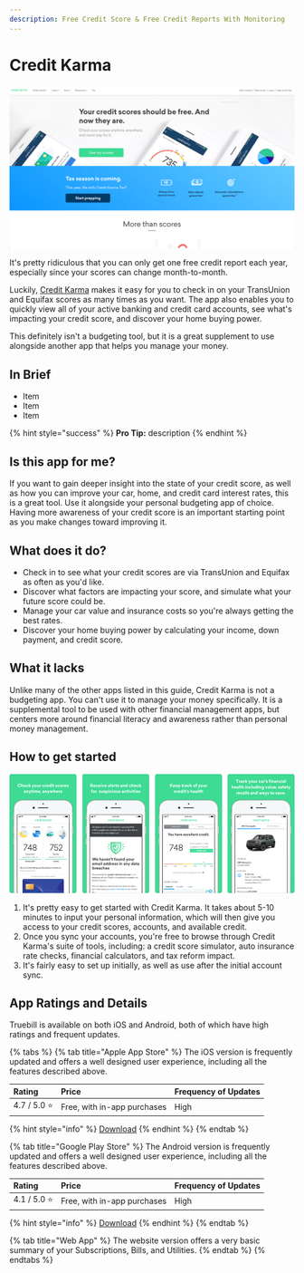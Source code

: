 ```yaml
---
description: Free Credit Score & Free Credit Reports With Monitoring
---
```


# Credit Karma

![Credit Karma Website](../.gitbook/assets/creditkarma-web.png)

It's pretty ridiculous that you can only get one free credit report each year, especially since your scores can change month-to-month.

Luckily, [Credit Karma](https://www.creditkarma.com/) makes it easy for you to check in on your TransUnion and Equifax scores as many times as you want. The app also enables you to quickly view all of your active banking and credit card accounts, see what's impacting your credit score, and discover your home buying power.

This definitely isn't a budgeting tool, but it is a great supplement to use alongside another app that helps you manage your money.

## In Brief

* Item
* Item
* Item

{% hint style="success" %}
**Pro Tip:** description
{% endhint %}

## Is this app for me?

If you want to gain deeper insight into the state of your credit score, as well as how you can improve your car, home, and credit card interest rates, this is a great tool. Use it alongside your personal budgeting app of choice. Having more awareness of your credit score is an important starting point as you make changes toward improving it.

## What does it do?

* Check in to see what your credit scores are via TransUnion and Equifax as often as you'd like.
* Discover what factors are impacting your score, and simulate what your future score could be.
* Manage your car value and insurance costs so you're always getting the best rates.
* Discover your home buying power by calculating your income, down payment, and credit score.

## What it lacks

Unlike many of the other apps listed in this guide, Credit Karma is not a budgeting app. You can't use it to manage your money specifically. It is a supplemental tool to be used with other financial management apps, but centers more around financial literacy and awareness rather than personal money management.

## How to get started

![Credit Karma App](../.gitbook/assets/creditkarma-app.png)

1. It's pretty easy to get started with Credit Karma. It takes about 5-10 minutes to input your personal information, which will then give you access to your credit scores, accounts, and available credit.
2. Once you sync your accounts, you're free to browse through Credit Karma's suite of tools, including: a credit score simulator, auto insurance rate checks, financial calculators, and tax reform impact.
3. It's fairly easy to set up initially, as well as use after the initial account sync.

## App Ratings and Details

Truebill is available on both iOS and Android, both of which have high ratings and frequent updates.

{% tabs %}
{% tab title="Apple App Store" %}
The iOS version is frequently updated and offers a well designed user experience, including all the features described above.

| Rating | Price | Frequency of Updates |
| :--- | :--- | :--- |
| 4.7 / 5.0 ⭐ | Free, with in-app purchases | High |

{% hint style="info" %}
[Download](https://itunes.apple.com/us/app/truebill-budget-bill-tracker/id1130616675?mt=8)
{% endhint %}
{% endtab %}

{% tab title="Google Play Store" %}
The Android version is frequently updated and offers a well designed user experience, including all the features described above.

| Rating | Price | Frequency of Updates |
| :--- | :--- | :--- |
| 4.1 / 5.0 ⭐ | Free, with in-app purchases | High |

{% hint style="info" %}
[Download](https://play.google.com/store/apps/details?id=com.truebill&hl=en_US)
{% endhint %}
{% endtab %}

{% tab title="Web App" %}
The website version offers a very basic summary of your Subscriptions, Bills, and Utilities.
{% endtab %}
{% endtabs %}

